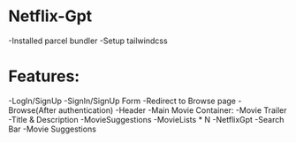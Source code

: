 # Netflix-Gpt

-Installed parcel bundler
-Setup tailwindcss

# Features:
-LogIn/SignUp
    -SignIn/SignUp Form
    -Redirect to Browse page
-Browse(After authentication)
    -Header
    -Main Movie Container:
        -Movie Trailer
        -Title & Description
        -MovieSuggestions
            -MovieLists * N
-NetflixGpt
    -Search Bar
    -Movie Suggestions
